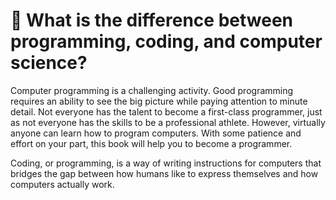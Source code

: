 # :information_desk_person: What is the difference between programming, coding, and computer science?


Computer programming is a challenging activity. Good programming requires an ability to see the big picture while paying attention to minute detail. Not everyone has the talent to become a first-class programmer, just as not everyone has the skills to be a professional athlete. However, virtually anyone can learn how to program computers. With some patience and effort on your part, this book will help you to become a programmer.



Coding, or programming, is a way of writing instructions for computers that bridges the gap between how humans like to express themselves and how computers actually work.
